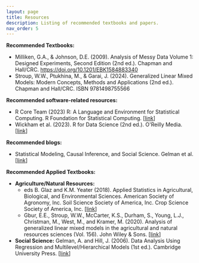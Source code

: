 ```yaml
---
layout: page
title: Resources
description: Listing of recommended textbooks and papers.
nav_order: 5
---
```


**Recommended Textbooks:**
- Milliken, G.A., & Johnson, D.E. (2009). Analysis of Messy Data Volume 1: Designed Experiments, Second Edition (2nd ed.). Chapman and Hall/CRC. https://doi.org/10.1201/EBK1584883340
- Stroup, W.W., Ptukhina, M., & Garai, J. (2024). Generalized Linear Mixed Models: Modern Concepts, Methods and Applications (2nd ed.). Chapman and Hall/CRC. ISBN 9781498755566

**Recommended software-related resources:**
- R Core Team (2023) R: A Language and Environment for Statistical Computing. R Foundation for Statistical Computing. [[link](https://cran.r-project.org/)]
- Wickham et al. (2023). R for Data Science (2nd ed.). O'Reilly Media. [[link](https://r4ds.hadley.nz/)]

**Recommended blogs:**
- Statistical Modeling, Causal Inference, and Social Science. Gelman et al. [[link](https://statmodeling.stat.columbia.edu/)]

**Recommended Applied Textbooks:**
- **Agriculture/Natural Resources:**
  - eds B. Glaz and K.M. Yeater (2018). Applied Statistics in Agricultural, Biological, and Environmental Sciences. American Society of Agronomy, Inc. Soil Science Society of America, Inc. Crop Science Society of America, Inc. [[link](https://acsess.onlinelibrary.wiley.com/doi/book/10.2134/appliedstatistics)]
  - Gbur, E.E., Stroup, W.W., McCarter, K.S., Durham, S., Young, L.J., Christman, M., West, M., and Kramer, M. (2020). Analysis of generalized linear mixed models in the agricultural and natural resources sciences (Vol. 156). John Wiley & Sons. [[link](https://www.wiley.com/en-us/Analysis+of+Generalized+Linear+Mixed+Models+in+the+Agricultural+and+Natural+Resources+Sciences-p-9780891181828)]  
- **Social Science:** Gelman, A. and Hill, J. (2006). Data Analysis Using Regression and Multilevel/Hierarchical Models (1st ed.). Cambridge University Press. [[link](https://www.amazon.com/Analysis-Regression-Multilevel-Hierarchical-Models/dp/052168689X/ref=pd_lpo_sccl_3/131-3172861-4727912?pd_rd_w=mjiqJ&content-id=amzn1.sym.4c8c52db-06f8-4e42-8e56-912796f2ea6c&pf_rd_p=4c8c52db-06f8-4e42-8e56-912796f2ea6c&pf_rd_r=G0DJKJDQA9GM5S2RABKA&pd_rd_wg=Apa9i&pd_rd_r=e8be25f9-32fa-442e-a7e6-e51f94e5d229&pd_rd_i=052168689X&psc=1)]
